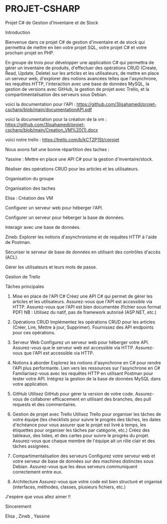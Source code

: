 # PROJET-CSHARP


Projet C# de Gestion d'Inventaire et de Stock

Introduction


Bienvenue dans ce projet C# de gestion d'inventaire et de stock 
qui permettra de mettre en lien votre projet SQL, votre projet C# et votre prochain projet en PHP.


En groupe de trois pour développer une application C# qui permettra de gérer un inventaire de produits, d'effectuer des opérations CRUD (Create, Read, Update, Delete) sur les articles et les utilisateurs, de mettre en place un serveur web, d'explorer des notions avancées telles que l'asynchrone, les requêtes HTTP, l'interaction avec une base de données MySQL, la gestion de
versions avec GitHub, la gestion de projet avec Trello, et la compartimentalisation des serveurs sous Debian.

voici la documentation pour l'API : https://github.com/3lisahamedi/projet-cscharp/blob/main/documentationAPI.pdf

voici la documentation pour la création de la vm : https://github.com/3lisahamedi/projet-cscharp/blob/main/Creation_VM%20(1).docx

voici notre trello  : https://trello.com/b/kCT2P1St/cprojet

Nous avons fait une bonne répartition des taches :

Yassine : 
Mettre en place une API C# pour la gestion d'inventaire/stock.

Réaliser des opérations CRUD pour les articles et les utilisateurs.

Organisation du groupe 

Organisation des taches


Elisa : 
Création des VM

Configurer un serveur web pour héberger l'API.

Configurer un serveur pour héberger la base de données.

Interagir avec une base de données.


Zineb:
Explorer les notions d'asynchronisme et de requêtes HTTP à l'aide de Postman.

Sécuriser le serveur de base de données en utilisant des contrôles d'accès (ACL).

Gérer les utilisateurs et leurs mots de passe.

Gestion de Trello




Tâches principales


1. Mise en place de l'API C#
Créez une API C# qui permet de gérer les articles et les utilisateurs.
Assurez-vous que l'API est accessible via HTTP.
Assurez-vous que l'API est bien documentée (fichier sous format PDF) NB : Utilisez du natif, pas
de framework autorisé (ASP.NET, etc.)

3. Opérations CRUD
Implémentez les opérations CRUD pour les articles (Créer, Lire, Mettre à jour, Supprimer).
Fournissez des API endpoints pour ces opérations.

5. Serveur Web
Configurez un serveur web pour héberger votre API.
Assurez-vous que le serveur web est accessible via HTTP.
Assurez-vous que l'API est accessible via HTTP.

7. Notions à aborder
Explorez les notions d'asynchrone en C# pour rendre l'API plus performante.
Lien vers les ressources sur l'asynchrone en C#
Familiarisez-vous avec les requêtes HTTP en utilisant Postman pour tester votre API.
Intégrez la gestion de la base de données MySQL dans votre application.

8. GitHub
Utilisez GitHub pour gérer la version de votre code.
Assurez-vous de collaborer efficacement en utilisant des branches, des pull requests et des
commentaires.


10. Gestion de projet avec Trello
Utilisez Trello pour organiser les tâches de votre équipe (les checklists pour suivre le progrès des
tâches, les dates d'échéance pour vous assurer que le projet est livré à temps, les étiquettes
pour organiser les tâches par catégorie, etc.)
Créez des tableaux, des listes, et des cartes pour suivre le progrès du projet.
Assurez-vous que chaque membre de l'équipe ait un rôle clair et des tâches assignées.


12. Compartimentalisation des serveurs
Configurez votre serveur web et votre serveur de base de données sur des machines distinctes
sous Debian.
Assurez-vous que les deux serveurs communiquent correctement entre eux.


14. Architecture
Assurez-vous que votre code est bien structuré et organisé (interfaces, méthodes, classes,
plusieurs fichiers, etc.)


J'espère que vous allez aimer !!

Sincerement

Elisa , Zineb , Yassine




